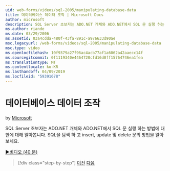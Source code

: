 ```yaml
---
uid: web-forms/videos/sql-2005/manipulating-database-data
title: 데이터베이스 데이터 조작 | Microsoft Docs
author: microsoft
description: SQL Server 초보자는 ADO.NET 개체와 ADO.NET에서 SQL 문 실행 하는 방법에 대 한에 대해 알아봅니다. SQL을 탐색 하 고 insert, update 및 delete sta. 알아보기...
ms.author: riande
ms.date: 03/29/2006
ms.assetid: 03a4cdda-480f-43fa-891c-a976633d90ae
msc.legacyurl: /web-forms/videos/sql-2005/manipulating-database-data
msc.type: video
ms.openlocfilehash: 10f9379a27f96ac4acb77af1a6062a42aaecc14f
ms.sourcegitcommit: 0f1119340e4464720cfd16d0ff15764746ea1fea
ms.translationtype: MT
ms.contentlocale: ko-KR
ms.lasthandoff: 04/09/2019
ms.locfileid: "59391678"
---
```

# <a name="manipulating-database-data"></a>데이터베이스 데이터 조작

by [Microsoft](https://github.com/microsoft)

SQL Server 초보자는 ADO.NET 개체와 ADO.NET에서 SQL 문 실행 하는 방법에 대 한에 대해 알아봅니다. SQL을 탐색 하 고 insert, update 및 delete 문의 방법을 알아보세요.

[&#9654;비디오 (40 분)](https://channel9.msdn.com/Blogs/ASP-NET-Site-Videos/manipulating-database-data)

> [!div class="step-by-step"]
> [이전](designing-relational-database-tables.md)
> [다음](more-structured-query-language.md)

